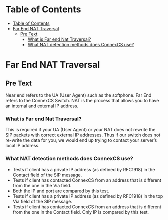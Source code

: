 # Table of Contents

* [Table of Contents](#table-of-contents)
* [Far End NAT Traversal](#far-end-nat-traversal)
  * [Pre Text](#pre-text)
    * [What is Far end Nat Traversal?](#what-is-far-end-nat-traversal)
    * [What NAT detection methods does ConnexCS use?](#what-nat-detection-methods-does-connexcs-use)

# Far End NAT Traversal

## Pre Text

Near end refers to the UA (User Agent) such as the softphone. Far End refers to the ConnexCS Switch.
NAT is the process that allows you to have an internal and external IP address.

### What is Far end Nat Traversal?

This is required if your UA (User Agent) or your NAT does not rewrite the SIP packets with correct external IP addresses. Thus if our switch does not re-write the data for you, we would end up trying to contact your server’s local IP address.

### What NAT detection methods does ConnexCS use?

* Tests if client has a private IP address (as defined by RFC1918) in the Contact field of the SIP message.
* Tests if client has contacted ConnexCS from an address that is different from the one in the Via field. 
* Both the IP and port are compared by this test.
* Tests if client has a private IP address (as defined by RFC1918) in the top Via field of the SIP message.
* Tests if client has contacted ConnexCS from an address that is different from the one in the Contact field. Only IP is compared by this test.
